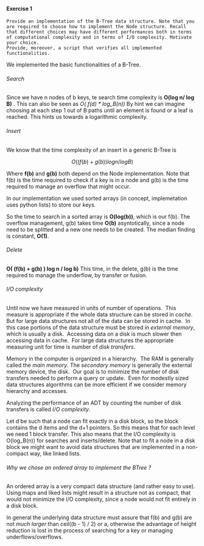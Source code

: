 #### Exercise 1

```textile
Provide an implementation of the B-Tree data structure. Note that you are required to choose how to implement the Node structure. Recall that different choices may have different performances both in terms of computational complexity and in terms of I/O complexity. Motivate your choice.
Provide, moreover, a script that verifies all implemented functionalities.
```

We implemented the basic functionalities of a B-Tree.

###### Search

Since we have n nodes of b keys, te search time complexity is **O(log n/ log B)** . This can also be seen as *O( f(d) * log_B(n))*
By hint we can imagine choosing at each step 1 out of B paths until an element is found  or a leaf is reached. This hints us towards a logarithmic complexity.

###### Insert

We know that the time complexity of an insert in a generic B-Tree is

$$
O((f(b)+g(b))log n/log B)
$$

Where **f(b)** and **g(b)** both depend on the Node implementation. Note that f(b) is the time required to check if a key is in a node and g(b) is the time required to manage an overflow that might occur.

In our implementation we used sorted arrays (in concept, implemetation uses python lists) to store our keys.

So the time to search in a sorted array is **O(log(b))**, which is our f(b).
The overflow management, g(b) takes time **O(b)** asyntotically, since a node need to be splitted and a new one needs to be created.
The median finding is constant, **O(1)**.

###### Delete

**O( (f(b) + g(b) ) log n / log b)** This time, in the delete, g(b) is the time required to manage the underflow, by transfer or fusion.



###### I/O complexity

Until now we have measured in units of number of operations.  This measure is appropriate if the whole data structure can be stored in *cache*.  But for large data structures not all of the data can be stored in cache.  In this case portions of the data structure must be stored in *external memory*, which is usually a disk.  Accessing data on a disk is much slower then accessing data in cache.  For large data structures the appropriate measuring unit for time is number of *disk* *transfers*.

Memory in the computer is organized in a hierarchy.  The RAM is generally called the *main* *memory*. The *secondary memory* is generally the external memory device, the disk.  Our goal is to minimize the number of disk transfers needed to perform a query or update.  Even for modestly sized data structures algorithms can be more efficient if we consider memory hierarchy and accesses.

Analyzing the performance of an ADT by counting the number of disk transfers is called *I/O complexity*.

Let d be such that a node can fit exactly in a disk block, so the block contains the d items and the d+1 pointers. So this means that for each level we need 1 block transfer. This also means that the I/O complexity is O(log_B(n)) for searches and inserts/delete. Note that to fit a node in a disk block we might want to avoid data structures that are implemented in a non-compact way, like linked lists.

###### Why we chose an ordered array to implement the BTree ?

An ordered array is a very compact data structure (and rather easy to use). Using maps and liked lists might result in a structure not as compact, that would not minimize the I/O complexity, since a node would not fit entirely in a disk block.

In general the underlying data structure must assure that f(b) and g(b) are not *much larger* than ceil((b - 1) / 2) or a, otherwise the advantage of height reduction is lost in the process of searching for a key or managing underflows/overflows.



